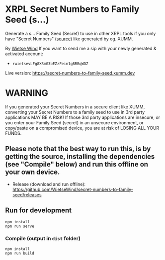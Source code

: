 # XRPL Secret Numbers to Family Seed (s...)

Generate a s... Family Seed (Secret) to use in other XRPL tools if you only have "Secret Numbers"
([source](https://github.com/WietseWind/xrpl-secret-numbers)) like generated by eg. XUMM.

By [Wietse Wind](https://wietse.com)
If you want to send me a sip with your newly generated & activated account:
  - `rwietsevLFg8XSmG3bEZzFein1g8RBqWDZ`

Live version: https://secret-numbers-to-family-seed.xumm.dev

# WARNING

If you generated your Secret Numbers in a secure client like XUMM, converting your Secret Numbers to
a family seed to use in 3rd party applications MAY BE A RISK! If those 3rd party applications are
insecure, or you enter your Family Seed (secret) in an unsecure environment, or copy/paste on a
compromised device, you are at risk of LOSING ALL YOUR FUNDS.

## Please note that the best way to run this, is by getting the source, installing the dependencies (see "Compile" below) and run this offline on your own device.

- Release (download and run offline): https://github.com/WietseWind/secret-numbers-to-family-seed/releases

## Run for development
```
npm install
npm run serve
```

### Compile (output in `dist` folder)
```
npm install
npm run build
```
